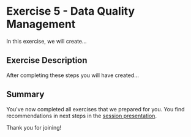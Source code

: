 # Exercise 5 - Data Quality Management

In this exercise, we will create...

## Exercise Description

After completing these steps you will have created...

## Summary

You've now completed all exercises that we prepared for you. You find recommendations in next steps in the [session presentation](../ex0/DAT162-Presentation.pdf).

Thank you for joining!

